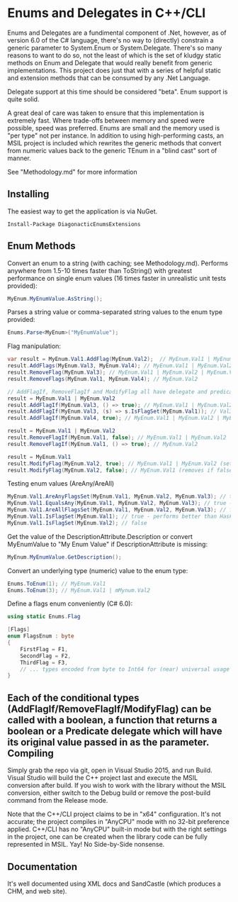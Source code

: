 Enums and Delegates in C++/CLI
==============================

Enums and Delegates are a fundimental component of .Net, however, as of version 6.0 of the
C# language, there's no way to (directly) constrain a generic parameter to System.Enum or 
System.Delegate.  There's so many reasons to want to do so, not the least of which is the 
set of kludgy static methods on Enum and Delegate that would really benefit from generic
implementations.  This project does just that with a series of helpful static and extension
methods that can be consumed by any .Net Language.

Delegate support at this time should be considered "beta". Enum support is quite solid.

A great deal of care was taken to ensure that this implementation is extremely fast.  Where
trade-offs between memory and speed were possible, speed was preferred. Enums are small and
the memory used is "per type" not per instance.  In addition to using high-performing casts,
an MSIL project is included which rewrites the generic methods that convert from numeric
values back to the generic TEnum in a "blind cast" sort of manner.

See "Methodology.md" for more information

Installing
----------
The easiest way to get the application is via NuGet.

```
Install-Package DiagonacticEnumsExtensions
```

Enum Methods
------------
Convert an enum to a string (with caching; see Methodology.md). Performs anywhere from 1.5-10 
times faster than ToString() with greatest performance on single enum values (16 times faster 
in unrealistic unit tests provided):
```c#
MyEnum.MyEnumValue.AsString();
```

Parses a string value or comma-separated string values to the enum type provided:
```c#
Enums.Parse<MyEnum>("MyEnumValue");
```

Flag manipulation:
```c#
var result = MyEnum.Val1.AddFlag(MyEnum.Val2);  // MyEnum.Val1 | MyEnum.Val2
result.AddFlags(MyEnum.Val3, MyEnum.Val4); // MyEnum.Val1 | MyEnum.Val2 | MyEnum.Val3 | MyEnum.Val4
result.RemoveFlag(MyEnum.Val3); // MyEnum.Val1 | MyEnum.Val2 | MyEnum.Val4
result.RemoveFlags(MyEnum.Val1, MyEnum.Val4); // MyEnum.Val2

// AddFlagIf, RemoveFlagIf and ModifyFlag all have delegate and predicate overloads.
result = MyEnum.Val1 | MyEnum.Val2
result.AddFlagIf(MyEnum.Val3, () => true); // MyEnum.Val1 | MyEnum.Val2 | MyEnum.Val3
result.AddFlagIf(MyEnum.Val3, (s) => s.IsFlagSet(MyEnum.Val1)); // Val3 already added, same as above
result.AddFlagIf(MyEnum.Val4, true); // MyEnum.Val1 | MyEnum.Val2 | MyEnum.Val3 | MyEnum.Val4

result = MyEnum.Val1 | MyEnum.Val2
result.RemoveFlagIf(MyEnum.Val1, false); // MyEnum.Val1 | MyEnum.Val2
result.RemoveFlagIf(MyEnum.Val1, () => true); // MyEnum.Val2

result = MyEnum.Val1
result.ModifyFlag(MyEnum.Val2, true); // MyEnum.Val1 | MyEnum.Val2 (sets if true)
result.ModifyFlag(MyEnum.Val2, false); // MyEnum.Val1 (removes if false)

```

Testing enum values (AreAny/AreAll)
```c#
MyEnum.Val1.AreAnyFlagsSet(MyEnum.Val1, MyEnum.Val2, MyEnum.Val3); // true
MyEnum.Val1.EqualsAny(MyEnum.Val1, MyEnum.Val2, MyEnum.Val3); // true - like the above but for non-flags enums
MyEnum.Val1.AreAllFlagsSet(MyEnum.Val1, MyEnum.Val2, MyEnum.Val3); // false
MyEnum.Val1.IsFlagSet(MyEnum.Val1); // true - performs better than HasFlag
MyEnum.Val1.IsFlagSet(MyEnum.Val2); // false
```

Get the value of the DescriptionAttribute.Description or convert MyEnumValue to "My Enum Value"
if DescriptionAttribute is missing:
```c#
MyEnum.MyEnumValue.GetDescription();
```

Convert an underlying type (numeric) value to the enum type:
```c#
Enums.ToEnum(1); // MyEnum.Val1
Enums.ToEnum(3); // MyEnum.Val1 | mMynum.Val2
```

Define a flags enum conveniently (C# 6.0):
```c#
using static Enums.Flag

[Flags]
enum FlagsEnum : byte
{
	FirstFlag = F1,
	SecondFlag = F2,
	ThirdFlag = F3,
	// ... types encoded from byte to Int64 for (near) universal usage ...
}
```

Each of the conditional types (AddFlagIf/RemoveFlagIf/ModifyFlag) can be called with a boolean, a
function that returns a boolean or a Predicate delegate which will have its original value passed in
as the parameter.
Compiling
---------

Simply grab the repo via git, open in Visual Studio 2015, and run Build.  Visual Studio will
build the C++ project last and execute the MSIL conversion after build.  If you wish to work
with the library without the MSIL conversion, either switch to the Debug build or 
remove the post-build command from the Release mode.

Note that the C++/CLI project claims to be in "x64" configuration.  It's not accurate; the
project compiles in "AnyCPU" mode with no 32-bit preference applied.  C++/CLI has no "AnyCPU"
built-in mode but with the right settings in the project, one can be created when the library
code can be fully represented in MSIL.  Yay! No Side-by-Side nonsense.

Documentation
-------------
It's well documented using XML docs and SandCastle (which produces a CHM, and web site).
